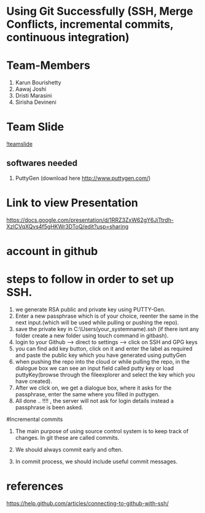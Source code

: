 # Using Git Successfully (SSH, Merge Conflicts, incremental commits, continuous integration)

# Team-Members

1. Karun Bourishetty
2. Aawaj Joshi
3. Dristi Marasini
4. Sirisha Devineni

# Team Slide
[!teamslide](https://github.com/karunb09/WS_SSH_TEST/blob/master/Capture.PNG?raw=true)

## softwares needed

1. PuttyGen (download here http://www.puttygen.com/)

# Link to view Presentation

https://docs.google.com/presentation/d/1RRZ3ZxW62gY6JiTtrdh-XzICVqXQvs4f5gHKWr3DToQ/edit?usp=sharing

# account in github

# steps to follow in order to set up SSH.

1. we generate RSA public and private key using PUTTY-Gen.
2. Enter a new passphrase which is of your choice, reenter the same in the next input.(which will be used while pulling or pushing the repo).
3. save the private key in C:\Users\(your_systemname)\.ssh (if there isnt any folder create a new folder using touch command in gitbash).
4. login to your Github --> direct to settings --> click on SSH and GPG keys
5. you can find add key button, click on it and enter the label as required and paste the public key which you have generated using puttyGen
6. when pushing the repo into the cloud or while pulling the repo, in the dialogue box we can see an input field called putty key or load puttyKey(browse through the fileexplorer and select the key which you have created).
7. After we click on, we get a dialogue box, where it asks for the passphrase, enter the same where you filled in puttygen.
8. All done .. !!!! , the server will not ask for login details instead a passphrase is been asked.

#Incremental commits

1. The main purpose of using source control system is to keep track of changes.
In git these are called commits.

2. We should always commit early and often.

3. In commit process, we should include useful commit messages.

# references

https://help.github.com/articles/connecting-to-github-with-ssh/





